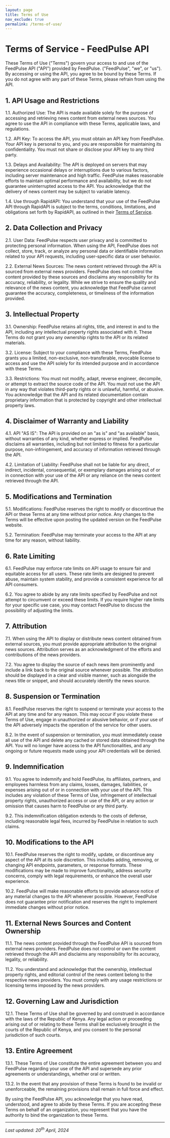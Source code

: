 ```yaml
---
layout: page
title: Terms of Use
nav_exclude: true
permalink: /terms-of-use/
---
```


# Terms of Service - FeedPulse API

These Terms of Use ("Terms") govern your access to and use of the FeedPulse API ("API") provided by FeedPulse. ("FeedPulse", "we", or "us"). By accessing or using the API, you agree to be bound by these Terms. If you do not agree with any part of these Terms, please refrain from using the API.

## 1. API Usage and Restrictions

1.1. Authorized Use: The API is made available solely for the purpose of accessing and retrieving news content from external news sources. You agree to use the API in compliance with these Terms, applicable laws, and regulations.

1.2. API Key: To access the API, you must obtain an API key from FeedPulse. Your API key is personal to you, and you are responsible for maintaining its confidentiality. You must not share or disclose your API key to any third party.

1.3. Delays and Availability: The API is deployed on servers that may experience occasional delays or interruptions due to various factors, including server maintenance and high traffic. FeedPulse makes reasonable efforts to maintain optimal performance and availability, but we do not guarantee uninterrupted access to the API. You acknowledge that the delivery of news content may be subject to variable latency.

1.4. Use through RapidAPI: You understand that your use of the FeedPulse API through RapidAPI is subject to the terms, conditions, limitations, and obligations set forth by RapidAPI, as outlined in their [Terms of Service](https://www.rapidapi.com/terms).

## 2. Data Collection and Privacy

2.1. User Data: FeedPulse respects user privacy and is committed to protecting personal information. When using the API, FeedPulse does not collect, store, track, or analyze any personal data or identifiable information related to your API requests, including user-specific data or user behavior.

2.2. External News Sources: The news content retrieved through the API is sourced from external news providers. FeedPulse does not control the content provided by these sources and disclaims any responsibility for its accuracy, reliability, or legality. While we strive to ensure the quality and relevance of the news content, you acknowledge that FeedPulse cannot guarantee the accuracy, completeness, or timeliness of the information provided.

## 3. Intellectual Property

3.1. Ownership: FeedPulse retains all rights, title, and interest in and to the API, including any intellectual property rights associated with it. These Terms do not grant you any ownership rights to the API or its related materials.

3.2. License: Subject to your compliance with these Terms, FeedPulse grants you a limited, non-exclusive, non-transferable, revocable license to access and use the API solely for its intended purpose and in accordance with these Terms.

3.3. Restrictions: You must not modify, adapt, reverse engineer, decompile, or attempt to extract the source code of the API. You must not use the API in any way that violates third-party rights or is unlawful, harmful, or abusive. You acknowledge that the API and its related documentation contain proprietary information that is protected by copyright and other intellectual property laws.

## 4. Disclaimer of Warranty and Liability

4.1. API "AS IS": The API is provided on an "as is" and "as available" basis, without warranties of any kind, whether express or implied. FeedPulse disclaims all warranties, including but not limited to fitness for a particular purpose, non-infringement, and accuracy of information retrieved through the API.

4.2. Limitation of Liability: FeedPulse shall not be liable for any direct, indirect, incidental, consequential, or exemplary damages arising out of or in connection with your use of the API or any reliance on the news content retrieved through the API.

## 5. Modifications and Termination

5.1. Modifications: FeedPulse reserves the right to modify or discontinue the API or these Terms at any time without prior notice. Any changes to the Terms will be effective upon posting the updated version on the FeedPulse website.

5.2. Termination: FeedPulse may terminate your access to the API at any time for any reason, without liability.

## 6. Rate Limiting

6.1. FeedPulse may enforce rate limits on API usage to ensure fair and equitable access for all users. These rate limits are designed to prevent abuse, maintain system stability, and provide a consistent experience for all API consumers.

6.2. You agree to abide by any rate limits specified by FeedPulse and not attempt to circumvent or exceed these limits. If you require higher rate limits for your specific use case, you may contact FeedPulse to discuss the possibility of adjusting the limits.

## 7. Attribution

7.1. When using the API to display or distribute news content obtained from external sources, you must provide appropriate attribution to the original news sources. Attribution serves as an acknowledgment of the efforts and contributions of the news providers.

7.2. You agree to display the source of each news item prominently and include a link back to the original source whenever possible. The attribution should be displayed in a clear and visible manner, such as alongside the news title or snippet, and should accurately identify the news source.

## 8. Suspension or Termination

8.1. FeedPulse reserves the right to suspend or terminate your access to the API at any time and for any reason. This may occur if you violate these Terms of Use, engage in unauthorized or abusive behavior, or if your use of the API adversely impacts the operation of the service for other users.

8.2. In the event of suspension or termination, you must immediately cease all use of the API and delete any cached or stored data obtained through the API. You will no longer have access to the API functionalities, and any ongoing or future requests made using your API credentials will be denied.

## 9. Indemnification

9.1. You agree to indemnify and hold FeedPulse, its affiliates, partners, and employees harmless from any claims, losses, damages, liabilities, or expenses arising out of or in connection with your use of the API. This includes any violation of these Terms of Use, infringement of intellectual property rights, unauthorized access or use of the API, or any action or omission that causes harm to FeedPulse or any third party.

9.2. This indemnification obligation extends to the costs of defense, including reasonable legal fees, incurred by FeedPulse in relation to such claims.

## 10. Modifications to the API

10.1. FeedPulse reserves the right to modify, update, or discontinue any aspect of the API at its sole discretion. This includes adding, removing, or changing API endpoints, parameters, or response formats. These modifications may be made to improve functionality, address security concerns, comply with legal requirements, or enhance the overall user experience.

10.2. FeedPulse will make reasonable efforts to provide advance notice of any material changes to the API whenever possible. However, FeedPulse does not guarantee prior notification and reserves the right to implement immediate changes without prior notice.

## 11. External News Sources and Content Ownership

11.1. The news content provided through the FeedPulse API is sourced from external news providers. FeedPulse does not control or own the content retrieved through the API and disclaims any responsibility for its accuracy, legality, or reliability.

11.2. You understand and acknowledge that the ownership, intellectual property rights, and editorial control of the news content belong to the respective news providers. You must comply with any usage restrictions or licensing terms imposed by the news providers.

## 12. Governing Law and Jurisdiction

12.1. These Terms of Use shall be governed by and construed in accordance with the laws of the Republic of Kenya. Any legal action or proceeding arising out of or relating to these Terms shall be exclusively brought in the courts of the Republic of Kenya, and you consent to the personal jurisdiction of such courts.

## 13. Entire Agreement

13.1. These Terms of Use constitute the entire agreement between you and FeedPulse regarding your use of the API and supersede any prior agreements or understandings, whether oral or written.

13.2. In the event that any provision of these Terms is found to be invalid or unenforceable, the remaining provisions shall remain in full force and effect.




By using the FeedPulse API, you acknowledge that you have read, understood, and agree to abide by these Terms. If you are accepting these Terms on behalf of an organization, you represent that you have the authority to bind the organization to these Terms.

---

*Last updated: 20<sup>th</sup> April, 2024*

